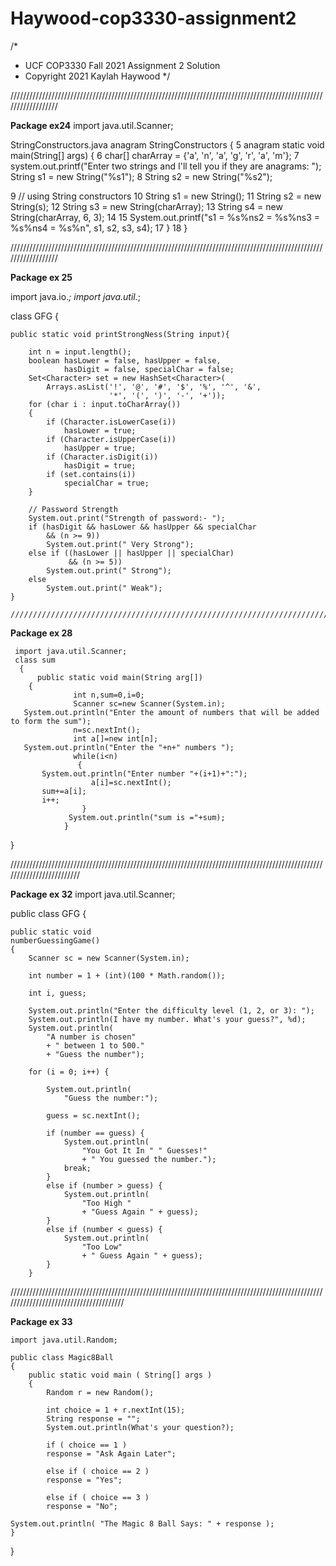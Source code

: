 # Haywood-cop3330-assignment2
/*
 *  UCF COP3330 Fall 2021 Assignment 2 Solution
 *  Copyright 2021 Kaylah Haywood
 */
 
 
 
////////////////////////////////////////////////////////////////////////////////////////////////////////////////// 

**Package ex24**
import java.util.Scanner;
 
  StringConstructors.java
  anagram StringConstructors {
 5      anagram static void main(String[] args) {
 6         char[] charArray = {'a', 'n', 'a', 'g', 'r', 'a', 'm'};
 7            system.out.printf("Enter two strings and I'll tell you if they are anagrams: ");
              String s1 = new String("%s1");
 8            String s2 = new String("%s2");
 
 9            // using String constructors
10            String s1 = new String();
11            String s2 = new String(s);
12            String s3 = new String(charArray);
13            String s4 = new String(charArray, 6, 3);
14
15            System.out.printf("s1 = %s%ns2 = %s%ns3 = %s%ns4 = %s%n", s1, s2, s3, s4);
17      }
18   }

//////////////////////////////////////////////////////////////////////////////////////////////////////////////////

**Package ex 25**

  import java.io.*;
  import java.util.*;
 
class GFG {
      
    public static void printStrongNess(String input){
    
        int n = input.length();
        boolean hasLower = false, hasUpper = false,
                hasDigit = false, specialChar = false;
        Set<Character> set = new HashSet<Character>(
            Arrays.asList('!', '@', '#', '$', '%', '^', '&',
                          '*', '(', ')', '-', '+'));
        for (char i : input.toCharArray())
        {
            if (Character.isLowerCase(i))
                hasLower = true;
            if (Character.isUpperCase(i))
                hasUpper = true;
            if (Character.isDigit(i))
                hasDigit = true;
            if (set.contains(i))
                specialChar = true;
        }
       
        // Password Strength
        System.out.print("Strength of password:- ");
        if (hasDigit && hasLower && hasUpper && specialChar
            && (n >= 9))
            System.out.print(" Very Strong");
        else if ((hasLower || hasUpper || specialChar)
                 && (n >= 5))
            System.out.print(" Strong");
        else
            System.out.print(" Weak");
    }
    
    ///////////////////////////////////////////////////////////////////////////////////////////////////////////////////
 
 **Package ex 28**
  
     import java.util.Scanner;
     class sum
      {
	      public static void main(String arg[])	
	    {
                  int n,sum=0,i=0;                
                  Scanner sc=new Scanner(System.in);
	   System.out.println("Enter the amount of numbers that will be added to form the sum");
                  n=sc.nextInt();
                  int a[]=new int[n]; 
	   System.out.println("Enter the "+n+" numbers ");
                  while(i<n)
                   {      
	       System.out.println("Enter number "+(i+1)+":");
                      a[i]=sc.nextInt();
	       sum+=a[i];    
	       i++;     
                    }
                 System.out.println("sum is ="+sum);                  
              	}
}

/////////////////////////////////////////////////////////////////////////////////////////////////////////////////////////

**Package ex 32**
  import java.util.Scanner;
  
  public class GFG {
  
    public static void
    numberGuessingGame()
    {
        Scanner sc = new Scanner(System.in);

        int number = 1 + (int)(100 * Math.random());
  
        int i, guess;
        
        System.out.println("Enter the difficulty level (1, 2, or 3): ");
        System.out.println(I have my number. What's your guess?", %d);
        System.out.println(
            "A number is chosen"
            + " between 1 to 500."
            + "Guess the number");
  
        for (i = 0; i++) {
  
            System.out.println(
                "Guess the number:");
 
            guess = sc.nextInt();
 
            if (number == guess) {
                System.out.println(
                    "You Got It In " " Guesses!"
                    + " You guessed the number.");
                break;
            }
            else if (number > guess) {
                System.out.println(
                    "Too High "
                    + "Guess Again " + guess);
            }
            else if (number < guess) {
                System.out.println(
                    "Too Low"
                    + " Guess Again " + guess);
            }
        }
///////////////////////////////////////////////////////////////////////////////////////////////////////////////////////////////////////

**Package ex 33**

	import java.util.Random;

	public class Magic8Ball
	{
		public static void main ( String[] args )
		{
			Random r = new Random();

			int choice = 1 + r.nextInt(15);
			String response = "";
			System.out.println(What's your question?);
			
			if ( choice == 1 )
			response = "Ask Again Later";
			
			else if ( choice == 2 )
			response = "Yes";
			
			else if ( choice == 3 )
			response = "No";
			
	System.out.println( "The Magic 8 Ball Says: " + response );
	}
}
